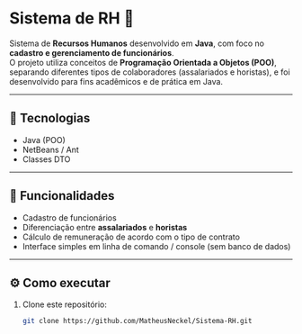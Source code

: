 # Sistema de RH 👥

Sistema de **Recursos Humanos** desenvolvido em **Java**, com foco no **cadastro e gerenciamento de funcionários**.  
O projeto utiliza conceitos de **Programação Orientada a Objetos (POO)**, separando diferentes tipos de colaboradores (assalariados e horistas), e foi desenvolvido para fins acadêmicos e de prática em Java.

---

## 🚀 Tecnologias
- Java (POO)
- NetBeans / Ant
- Classes DTO

---

## 📌 Funcionalidades
- Cadastro de funcionários
- Diferenciação entre **assalariados** e **horistas**
- Cálculo de remuneração de acordo com o tipo de contrato
- Interface simples em linha de comando / console (sem banco de dados)

---

## ⚙️ Como executar
1. Clone este repositório:
   ```bash
   git clone https://github.com/MatheusNeckel/Sistema-RH.git
